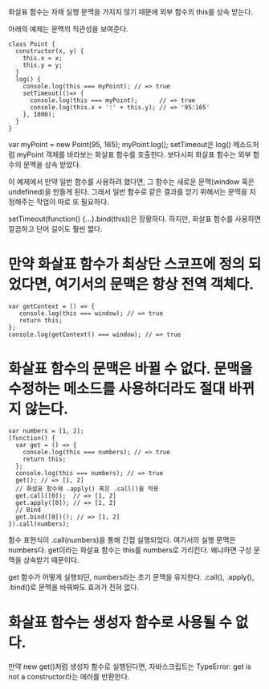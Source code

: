 화살표 함수는 자채 실행 문맥을 가지지 않기 때문에 외부 함수의 this를 상속 받는다.

아래의 예제는 문맥의 직관성을 보여준다.

```
class Point {
  constructor(x, y) {
    this.x = x;
    this.y = y;
  }
  log() {
    console.log(this === myPoint); // => true
    setTimeout(()=> {
      console.log(this === myPoint);      // => true
      console.log(this.x + ':' + this.y); // => '95:165'
    }, 1000);
  }
}
```

var myPoint = new Point(95, 165);
myPoint.log();
setTimeout은 log() 메소드처럼 myPoint 객체를 바라보는 화살표 함수를 호출한다. 보다시피 화살표 함수는 외부 함수의 문맥을 상속 받았다.

이 예제에서 만약 일반 함수를 사용하려 했다면, 그 함수는 새로운 문맥(window 혹은 undefined)을 만들게 된다. 그래서 일반 함수로 같은 결과를 얻기 위해서는 문맥을 지정해주는 작업이 따로 또 필요하다.

setTimeout(function() {...}.bind(this))은 장황하다. 하지만, 화살표 함수를 사용하면 깔끔하고 단어 길이도 훨씬 짧다.

# 만약 화살표 함수가 최상단 스코프에 정의 되었다면, 여기서의 문맥은 항상 전역 객체다.

```
var getContext = () => {
   console.log(this === window); // => true
   return this;
};
console.log(getContext() === window); // => true
```

# 화살표 함수의 문맥은 바뀔 수 없다. 문맥을 수정하는 메소드를 사용하더라도 절대 바뀌지 않는다.

```
var numbers = [1, 2];
(function() {
  var get = () => {
    console.log(this === numbers); // => true
    return this;
  };
  console.log(this === numbers); // => true
  get(); // => [1, 2]
  // 화살표 함수에 .apply() 혹은 .call()을 적용
  get.call([0]);  // => [1, 2]
  get.apply([0]); // => [1, 2]
  // Bind
  get.bind([0])(); // => [1, 2]
}).call(numbers);
```

함수 표현식이 .call(numbers)을 통해 간접 실행되었다. 여기서의 실행 문맥은 numbers다. get이라는 화살표 함수는 this를 numbers로 가리킨다. 왜냐하면 구성 문맥을 상속받기 때문이다.

get 함수가 어떻게 실행되던, numbers라는 초기 문맥을 유지한다. .call(), .apply(), .bind()로 문맥을 바꿔봐도 효과가 전혀 없다.

# 화살표 함수는 생성자 함수로 사용될 수 없다.

만약 new get()처럼 생성자 함수로 실행된다면, 자바스크립트는 TypeError: get is not a constructor라는 에러를 반환한다.
